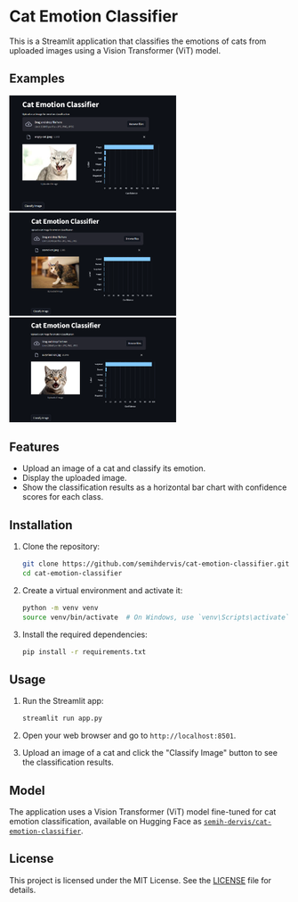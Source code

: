 # Cat Emotion Classifier

This is a Streamlit application that classifies the emotions of cats from uploaded images using a Vision Transformer (ViT) model.

## Examples

<img src="assets/images/angry_cat_ss.png" alt="Angry Cat" width="300"/>

<img src="assets/images/scared_cat_ss.png" alt="Scared Cat" width="300"/>

<img src="assets/images/surprised_cat_ss.png" alt="Surprised Cat" width="300"/>

## Features

- Upload an image of a cat and classify its emotion.
- Display the uploaded image.
- Show the classification results as a horizontal bar chart with confidence scores for each class.

## Installation

1. Clone the repository:

    ```sh
    git clone https://github.com/semihdervis/cat-emotion-classifier.git
    cd cat-emotion-classifier
    ```

2. Create a virtual environment and activate it:

    ```sh
    python -m venv venv
    source venv/bin/activate  # On Windows, use `venv\Scripts\activate`
    ```

3. Install the required dependencies:

    ```sh
    pip install -r requirements.txt
    ```

## Usage

1. Run the Streamlit app:

    ```sh
    streamlit run app.py
    ```

2. Open your web browser and go to `http://localhost:8501`.

3. Upload an image of a cat and click the "Classify Image" button to see the classification results.

## Model

The application uses a Vision Transformer (ViT) model fine-tuned for cat emotion classification, available on Hugging Face as [`semih-dervis/cat-emotion-classifier`](https://huggingface.co/semihdervis/cat-emotion-classifier).

## License

This project is licensed under the MIT License. See the [LICENSE](LICENSE) file for details.